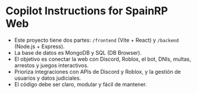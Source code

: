 # Copilot Instructions for SpainRP Web

<!-- Use this file to provide workspace-specific custom instructions to Copilot. For more details, visit https://code.visualstudio.com/docs/copilot/copilot-customization#_use-a-githubcopilotinstructionsmd-file -->

- Este proyecto tiene dos partes: `/frontend` (Vite + React) y `/backend` (Node.js + Express).
- La base de datos es MongoDB y SQL (DB Browser).
- El objetivo es conectar la web con Discord, Roblox, el bot, DNIs, multas, arrestos y juegos interactivos.
- Prioriza integraciones con APIs de Discord y Roblox, y la gestión de usuarios y datos judiciales.
- El código debe ser claro, modular y fácil de mantener.
